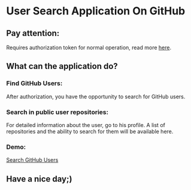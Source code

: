 # User Search Application On GitHub

## Pay attention:

Requires authorization token for normal operation, read more [here](https://docs.github.com/en/github/authenticating-to-github/creating-a-personal-access-token).

## What can the application do?

### Find GitHub Users:

After authorization, you have the opportunity to search for GitHub users.

### Search in public user repositories:

For detailed information about the user, go to his profile.
A list of repositories and the ability to search for them will be available here.

### Demo:

[Search GitHub Users](https://present-g-search-github-users.herokuapp.com/)

## Have a nice day;)